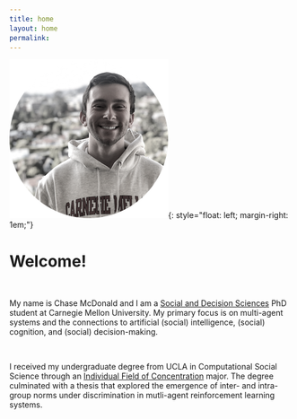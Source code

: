 ```yaml
---
title: home
layout: home
permalink:
---
```


<style type="text/css">
.image-left {
  display: block;
  margin-left: auto;
  margin-right: auto;
  @include media($medium) {
    float: left;
    margin-right: $gutter;
  }
}
</style>



![portrait_circle](/images/portrait_circle_bw.png){: style="float: left; margin-right: 1em;"}


# Welcome!
<br/>

My name is Chase McDonald and I am a [Social and Decision Sciences](https://www.cmu.edu/dietrich/sds/) PhD student at Carnegie Mellon University. My primary focus is on multi-agent systems and the connections to artificial (social) intelligence, (social) cognition, and (social) decision-making.

<br/>

I received my undergraduate degree from UCLA in Computational Social Science through an [Individual Field of Concentration](http://www.honors.ucla.edu/other-programs/design-your-own-major/#) major. The degree culminated with a thesis that explored the emergence of inter- and intra-group norms under discrimination in mutli-agent reinforcement learning systems.  <br/>
